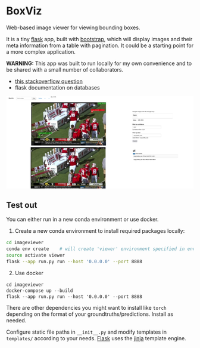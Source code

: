 # BoxViz

Web-based image viewer for viewing bounding boxes.

It is a tiny [flask](http://flask.pocoo.org/) app, built with [bootstrap](http://getbootstrap.com/),
which will display images and their meta information from a table with pagination. It could be a starting point for a more complex application.

**WARNING:** This app was built to run locally for my own convenience and
to be shared with a small number of collaborators.

- [this stackoverflow question](http://stackoverflow.com/questions/28141454/flask-using-a-global-variable-to-load-data-files-into-memory)
- flask documentation on databases

![Alt text](assets/example.png "BoxViz Interface")

## Test out

You can either run in a new conda environment or use docker.

1. Create a new conda environment to install required packages locally:

```sh
cd imageviewer
conda env create    # will create 'viewer' environment specified in environment.yml
source activate viewer
flask --app run.py run --host '0.0.0.0' --port 8888
```

2. Use docker

```
cd imageviewer
docker-compose up --build
flask --app run.py run --host '0.0.0.0' --port 8888
```

There are other dependencies you might want to install like `torch` depending on the format of your groundtruths/predictions. Install as needed.

Configure static file paths in `__init__.py` and modify templates in `templates/`
according to your needs. [Flask](http://flask.pocoo.org/) uses the [jinja](http://jinja.pocoo.org/) template engine.
